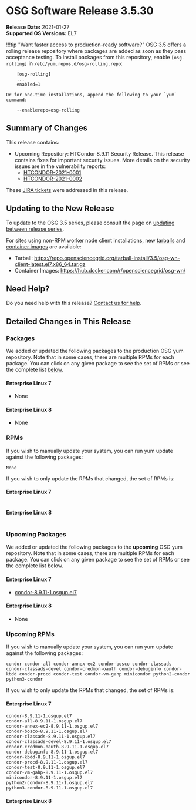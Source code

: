 OSG Software Release 3.5.30
===========================

**Release Date:** 2021-01-27    
**Supported OS Versions:** EL7

!!!tip "Want faster access to production-ready software?"
    OSG 3.5 offers a rolling release repository where packages are added as soon as they pass acceptance testing.
    To install packages from this repository, enable `[osg-rolling]` in `/etc/yum.repos.d/osg-rolling.repo`:

        [osg-rolling]
        ...
        enabled=1

    Or for one-time installations, append the following to your `yum` command:

        --enablerepo=osg-rolling

Summary of Changes
------------------

This release contains:

-   Upcoming Repository: HTCondor 8.9.11 Security Release. This release contains fixes for important security issues. More details on the security issues are in the vulnerability reports:
    -   [HTCONDOR-2021-0001](http://htcondor.org/security/vulnerabilities/HTCONDOR-2021-0001.html)
    -   [HTCONDOR-2021-0002](http://htcondor.org/security/vulnerabilities/HTCONDOR-2021-0002.html)

These
[JIRA tickets](https://opensciencegrid.atlassian.net/issues/?jql=project%20%3D%20SOFTWARE%20AND%20fixVersion%20in%20(3.5.30-upcoming)%20ORDER%20BY%20priority%20DESC%2C%20key%20DESC)
were addressed in this release.

Updating to the New Release
---------------------------

To update to the OSG 3.5 series, please consult the page on
[updating between release series](../release_series.md#updating-to-osg-35).

For sites using non-RPM worker node client installations, new [tarballs](../../worker-node/install-wn-tarball.md) and
[container images](../../worker-node/using-wn-containers.md) are available:

- Tarball: <https://repo.opensciencegrid.org/tarball-install/3.5/osg-wn-client-latest.el7.x86_64.tar.gz>
- Container Images: <https://hub.docker.com/r/opensciencegrid/osg-wn/>

Need Help?
----------

Do you need help with this release? [Contact us for help](../../common/help.md).

Detailed Changes in This Release
--------------------------------

### Packages

We added or updated the following packages to the production OSG yum repository.
Note that in some cases, there are multiple RPMs for each package.
You can click on any given package to see the set of RPMs or see the complete list [below](#rpms).

#### Enterprise Linux 7

-   None

#### Enterprise Linux 8

-   None

### RPMs

If you wish to manually update your system, you can run yum update against the following packages:

    None

If you wish to only update the RPMs that changed, the set of RPMs is:

#### Enterprise Linux 7

``` file
```

#### Enterprise Linux 8

``` file
```

### Upcoming Packages

We added or updated the following packages to the **upcoming** OSG yum repository. Note that in some cases, there are multiple RPMs for each package. You can click on any given package to see the set of RPMs or see the complete list below.

#### Enterprise Linux 7

-   [condor-8.9.11-1.osgup.el7](https://koji.chtc.wisc.edu/koji/search?match=glob&type=build&terms=condor-8.9.11-1.osgup.el7)

#### Enterprise Linux 8

-   None

### Upcoming RPMs

If you wish to manually update your system, you can run yum update against the following packages:

    condor condor-all condor-annex-ec2 condor-bosco condor-classads condor-classads-devel condor-credmon-oauth condor-debuginfo condor-kbdd condor-procd condor-test condor-vm-gahp minicondor python2-condor python3-condor 

If you wish to only update the RPMs that changed, the set of RPMs is:

#### Enterprise Linux 7

``` file
condor-8.9.11-1.osgup.el7
condor-all-8.9.11-1.osgup.el7
condor-annex-ec2-8.9.11-1.osgup.el7
condor-bosco-8.9.11-1.osgup.el7
condor-classads-8.9.11-1.osgup.el7
condor-classads-devel-8.9.11-1.osgup.el7
condor-credmon-oauth-8.9.11-1.osgup.el7
condor-debuginfo-8.9.11-1.osgup.el7
condor-kbdd-8.9.11-1.osgup.el7
condor-procd-8.9.11-1.osgup.el7
condor-test-8.9.11-1.osgup.el7
condor-vm-gahp-8.9.11-1.osgup.el7
minicondor-8.9.11-1.osgup.el7
python2-condor-8.9.11-1.osgup.el7
python3-condor-8.9.11-1.osgup.el7
```

#### Enterprise Linux 8

``` file
```
